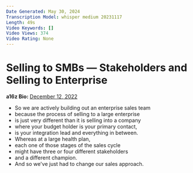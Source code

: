 ```yaml
---
Date Generated: May 30, 2024
Transcription Model: whisper medium 20231117
Length: 49s
Video Keywords: []
Video Views: 374
Video Rating: None
---
```


# Selling to SMBs — Stakeholders and Selling to Enterprise
**a16z Bio:** [December 12, 2022](https://www.youtube.com/watch?v=TYTM7z-SxgA)
*  So we are actively building out an enterprise sales team
*  because the process of selling to a large enterprise
*  is just very different than it is selling into a company
*  where your budget holder is your primary contact,
*  is your integration lead and everything in between.
*  Whereas at a large health plan,
*  each one of those stages of the sales cycle
*  might have three or four different stakeholders
*  and a different champion.
*  And so we've just had to change our sales approach.
